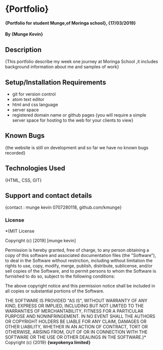 # {Portfolio}
#### {Portfolio for student Munge,of Moringa school}, {17/03/2019}
#### By **{Munge Kevin}**
## Description
{This portfolio describe my week one journey at Moringa School ,it includes background information about me and samples of work}
## Setup/Installation Requirements
* git for version control
* atom text editor
* html and css language
* server space
* registered domain name or github pages
{you will require a simple server space for hosting to the web for your clients to view}
## Known Bugs
{the website is still on development and so far we have no known bugs recorded}
## Technologies Used
{HTML, CSS, GIT}
## Support and contact details
{contact : munge kevin 0707280118, github.com/kmunge}
### License
*{MIT License

Copyright (c) [2019] [munge kevin]

Permission is hereby granted, free of charge, to any person obtaining a copy
of this software and associated documentation files (the "Software"), to deal
in the Software without restriction, including without limitation the rights
to use, copy, modify, merge, publish, distribute, sublicense, and/or sell
copies of the Software, and to permit persons to whom the Software is
furnished to do so, subject to the following conditions:

The above copyright notice and this permission notice shall be included in all
copies or substantial portions of the Software.

THE SOFTWARE IS PROVIDED "AS IS", WITHOUT WARRANTY OF ANY KIND, EXPRESS OR
IMPLIED, INCLUDING BUT NOT LIMITED TO THE WARRANTIES OF MERCHANTABILITY,
FITNESS FOR A PARTICULAR PURPOSE AND NONINFRINGEMENT. IN NO EVENT SHALL THE
AUTHORS OR COPYRIGHT HOLDERS BE LIABLE FOR ANY CLAIM, DAMAGES OR OTHER
LIABILITY, WHETHER IN AN ACTION OF CONTRACT, TORT OR OTHERWISE, ARISING FROM,
OUT OF OR IN CONNECTION WITH THE SOFTWARE OR THE USE OR OTHER DEALINGS IN THE
SOFTWARE.}*
Copyright (c) {2019} **{wayokenya limited}**

